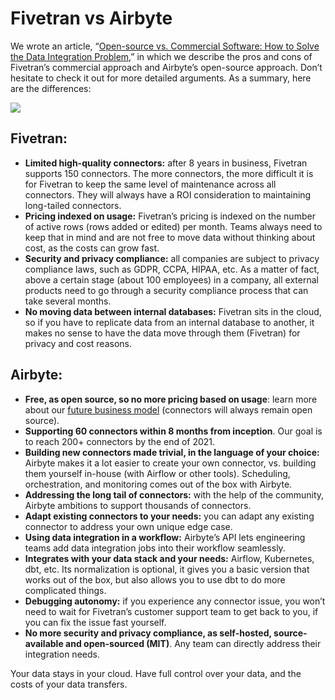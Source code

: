 # Fivetran vs Airbyte

We wrote an article, “[Open-source vs. Commercial Software: How to Solve the Data Integration Problem](https://airbyte.com/articles/data-engineering-thoughts/open-source-vs-commercial-software-how-to-better-solve-data-integration/),” in which we describe the pros and cons of Fivetran’s commercial approach and Airbyte’s open-source approach. Don’t hesitate to check it out for more detailed arguments. As a summary, here are the differences:

![](https://airbyte.com/wp-content/uploads/2021/01/Airbyte-vs-Fivetran.png)

## **Fivetran:**

* **Limited high-quality connectors:** after 8 years in business, Fivetran supports 150 connectors. The more connectors, the more difficult it is for Fivetran to keep the same level of maintenance across all connectors. They will always have a ROI consideration to maintaining long-tailed connectors. 
* **Pricing indexed on usage:** Fivetran’s pricing is indexed on the number of active rows \(rows added or edited\) per month. Teams always need to keep that in mind and are not free to move data without thinking about cost, as the costs can grow fast. 
* **Security and privacy compliance:** all companies are subject to privacy compliance laws, such as GDPR, CCPA, HIPAA, etc. As a matter of fact, above a certain stage \(about 100 employees\) in a company, all external products need to go through a security compliance process that can take several months. 
* **No moving data between internal databases:** Fivetran sits in the cloud, so if you have to replicate data from an internal database to another, it makes no sense to have the data move through them \(Fivetran\) for privacy and cost reasons. 

## **Airbyte:**

* **Free, as open source, so no more pricing based on usage**: learn more about our [future business model](https://handbook.airbyte.io/strategy/business-model) \(connectors will always remain open source\). 
* **Supporting 60 connectors within 8 months from inception**.  Our goal is to reach 200+ connectors by the end of 2021. 
* **Building new connectors made trivial, in the language of your choice:** Airbyte makes it a lot easier to create your own connector, vs. building them yourself in-house \(with Airflow or other tools\). Scheduling, orchestration, and monitoring comes out of the box with Airbyte.
* **Addressing the long tail of connectors:** with the help of the community, Airbyte ambitions to support thousands of connectors. 
* **Adapt existing connectors to your needs:** you can adapt any existing connector to address your own unique edge case.
* **Using data integration in a workflow:** Airbyte’s API lets engineering teams add data integration jobs into their workflow seamlessly. 
* **Integrates with your data stack and your needs:** Airflow, Kubernetes, dbt, etc. Its normalization is optional, it gives you a basic version that works out of the box, but also allows you to use dbt to do more complicated things.
* **Debugging autonomy:** if you experience any connector issue, you won’t need to wait for Fivetran’s customer support team to get back to you, if you can fix the issue fast yourself. 
* **No more security and privacy compliance, as self-hosted, source-available and open-sourced \(MIT\)**. Any team can directly address their integration needs.

Your data stays in your cloud. Have full control over your data, and the costs of your data transfers.


